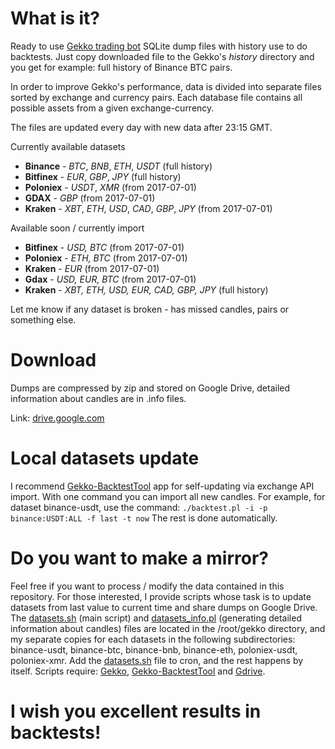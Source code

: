 # What is it?
Ready to use [Gekko trading bot](https://github.com/askmike/gekko) SQLite dump files with history use to do backtests. Just copy downloaded file to the Gekko's *history* directory and you get for example: full history of Binance BTC pairs.

In order to improve Gekko's performance, data is divided into separate files sorted by exchange and currency pairs. Each database file contains all possible assets from a given exchange-currency.

The files are updated every day with new data after 23:15 GMT.

Currently available datasets 
- **Binance** - *BTC*, *BNB*, *ETH*, *USDT* (full history)
- **Bitfinex** - *EUR*, *GBP*, *JPY* (full history) 
- **Poloniex** - *USDT*, *XMR* (from 2017-07-01)
- **GDAX** - *GBP* (from 2017-07-01)
- **Kraken** - *XBT*, *ETH*, *USD*, *CAD*, *GBP*, *JPY* (from 2017-07-01)

Available soon / currently import
- **Bitfinex** - *USD, BTC* (from 2017-07-01)
- **Poloniex** - *ETH, BTC* (from 2017-07-01)
- **Kraken** - *EUR* (from 2017-07-01)
- **Gdax** - *USD, EUR, BTC* (from 2017-07-01)
- **Kraken** - *XBT, ETH, USD, EUR, CAD, GBP, JPY* (full history)

Let me know if any dataset is broken - has missed candles, pairs or something else.

# Download
Dumps are compressed by zip and stored on Google Drive, detailed information about candles are in .info files. 

Link: [drive.google.com](https://goo.gl/KVpVVR)

# Local datasets update
I recommend [Gekko-BacktestTool](https://github.com/xFFFFF/Gekko-BacktestTool) app for self-updating via exchange API import. With one command you can import all new candles. For example, for dataset binance-usdt, use the command:
`./backtest.pl -i -p binance:USDT:ALL -f last -t now`
The rest is done automatically.

# Do you want to make a mirror?
Feel free if you want to process / modify the data contained in this repository. For those interested, I provide scripts whose task is to update datasets from last value to current time and share dumps on Google Drive. The [datasets.sh](datasets.sh) (main script) and [datasets_info.pl](datasets_info.pl) (generating detailed information about candles) files are located in the /root/gekko directory, and my separate copies for each datasets in the following subdirectories: binance-usdt, binance-btc, binance-bnb, binance-eth, poloniex-usdt, poloniex-xmr. Add the [datasets.sh](datasets.sh) file to cron, and the rest happens by itself. Scripts require: [Gekko](https://github.com/askmike/gekko), [Gekko-BacktestTool](https://github.com/xFFFFF/Gekko-BacktestTool) and [Gdrive](https://github.com/prasmussen/gdrive).

# I wish you excellent results in backtests!

